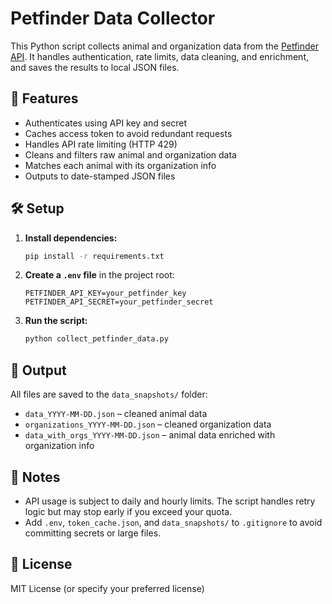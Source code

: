 # Petfinder Data Collector

This Python script collects animal and organization data from the [Petfinder API](https://www.petfinder.com/developers/). It handles authentication, rate limits, data cleaning, and enrichment, and saves the results to local JSON files.

## 🚀 Features

- Authenticates using API key and secret  
- Caches access token to avoid redundant requests  
- Handles API rate limiting (HTTP 429)  
- Cleans and filters raw animal and organization data  
- Matches each animal with its organization info  
- Outputs to date-stamped JSON files

## 🛠 Setup

1. **Install dependencies:**

   ```bash
   pip install -r requirements.txt
   ```

2. **Create a `.env` file** in the project root:

   ```env
   PETFINDER_API_KEY=your_petfinder_key
   PETFINDER_API_SECRET=your_petfinder_secret
   ```

3. **Run the script:**

   ```bash
   python collect_petfinder_data.py
   ```

## 📁 Output

All files are saved to the `data_snapshots/` folder:

- `data_YYYY-MM-DD.json` – cleaned animal data  
- `organizations_YYYY-MM-DD.json` – cleaned organization data  
- `data_with_orgs_YYYY-MM-DD.json` – animal data enriched with organization info

## 🧾 Notes

- API usage is subject to daily and hourly limits. The script handles retry logic but may stop early if you exceed your quota.  
- Add `.env`, `token_cache.json`, and `data_snapshots/` to `.gitignore` to avoid committing secrets or large files.

## 📄 License

MIT License (or specify your preferred license)
